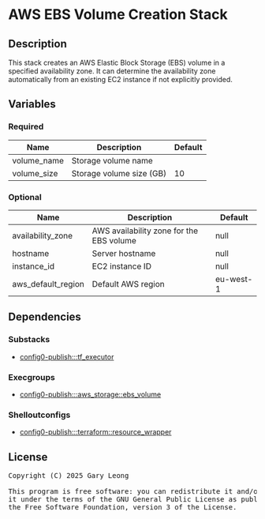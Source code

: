 # AWS EBS Volume Creation Stack

## Description
This stack creates an AWS Elastic Block Storage (EBS) volume in a specified availability zone. It can determine the availability zone automatically from an existing EC2 instance if not explicitly provided.

## Variables

### Required
| Name | Description | Default |
|------|-------------|---------|
| volume_name | Storage volume name | &nbsp; |
| volume_size | Storage volume size (GB) | 10 |

### Optional
| Name | Description | Default |
|------|-------------|---------|
| availability_zone | AWS availability zone for the EBS volume | null |
| hostname | Server hostname | null |
| instance_id | EC2 instance ID | null |
| aws_default_region | Default AWS region | eu-west-1 |

## Dependencies

### Substacks
- [config0-publish:::tf_executor](http://config0.http.redirects.s3-website-us-east-1.amazonaws.com/assets/stacks/config0-publish/tf_executor/default)

### Execgroups
- [config0-publish:::aws_storage::ebs_volume](http://config0.http.redirects.s3-website-us-east-1.amazonaws.com/assets/exec/groups/config0-publish/aws_storage/ebs_volume/default)

### Shelloutconfigs
- [config0-publish:::terraform::resource_wrapper](http://config0.http.redirects.s3-website-us-east-1.amazonaws.com/assets/shelloutconfigs/config0-publish/terraform/resource_wrapper/default)

## License
<pre>
Copyright (C) 2025 Gary Leong <gary@config0.com>

This program is free software: you can redistribute it and/or modify
it under the terms of the GNU General Public License as published by
the Free Software Foundation, version 3 of the License.
</pre>